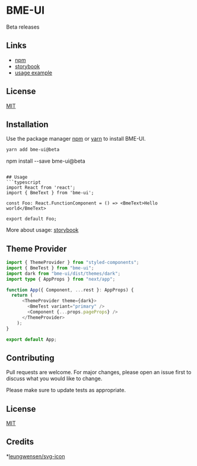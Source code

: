 # BME-UI
Beta releases

## Links
* [npm](https://www.npmjs.com/package/bme-ui)
* [storybook](https://amadeuszblanik.github.io/bme-ui)
* [usage example](https://github.com/amadeuszblanik/wolfie-app)

## License
[MIT](https://choosealicense.com/licenses/mit/)

## Installation
Use the package manager [npm](https://docs.npmjs.com/cli/install) or [yarn](https://yarnpkg.com/getting-started) to install BME-UI.

```bash
yarn add bme-ui@beta
```
npm install --save bme-ui@beta
```

## Usage
```typescript
import React from 'react';
import { BmeText } from 'bme-ui';

const Foo: React.FunctionComponent = () => <BmeText>Hello world</BmeText>

export default Foo;
```

More about usage: [storybook](https://amadeuszblanik.github.io/bme-ui)

## Theme Provider

```typescript
import { ThemeProvider } from "styled-components";
import { BmeTest } from "bme-ui";
import dark from "bme-ui/dist/themes/dark";
import type { AppProps } from "next/app";

function App({ Component, ...rest }: AppProps) {
  return (
      <ThemeProvider theme={dark}>
        <BmeTest variant="primary" />
        <Component {...props.pageProps} />
      </ThemeProvider>
    );
}

export default App;
```

## Contributing
Pull requests are welcome. For major changes, please open an issue first to discuss what you would like to change.

Please make sure to update tests as appropriate.

## License
[MIT](https://github.com/amadeuszblanik/bme-ui/blob/master/LICENSE)

## Credits
*[leungwensen/svg-icon](https://github.com/leungwensen/svg-icon)
